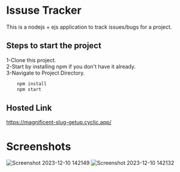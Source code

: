 
# Issuse Tracker

This is a nodejs + ejs  application to track issues/bugs for a project.

## Steps to start the project

1-Clone this project.           
2-Start by installing npm if you don't have it already.  
3-Navigate to Project Directory.

```bash
    npm install
    npm start

```
## Hosted Link
https://magnificent-slug-getup.cyclic.app/
# Screenshots
![Screenshot 2023-12-10 142149](https://github.com/Sarveshkumar0611/IssueTracker/assets/143733281/b35d1dfc-19c9-485b-bf75-d243eaf9fdcd)
![Screenshot 2023-12-10 142132](https://github.com/Sarveshkumar0611/IssueTracker/assets/143733281/28fb5af8-c6d6-4adb-a76e-7c23a40766c6)

